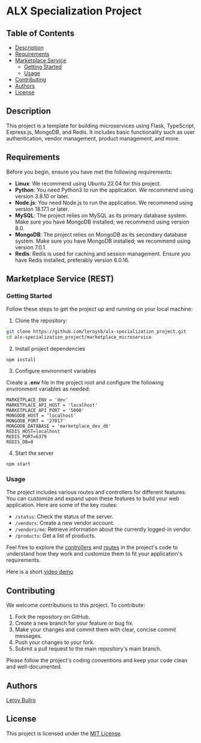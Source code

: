 # ALX Specialization Project
## Table of Contents

- [Description](#description)
- [Requirements](#requirements)
- [Marketplace Service](#marketplace-service)
  - [Getting Started](#getting-started)
  - [Usage](#usage)
- [Contributing](#contributing)
- [Authors](#authors)
- [License](#license)

## Description

This project is a template for building microservices using Flask, TypeScript, Express.js, MongoDB, and Redis. It includes basic functionality such as user authentication, vendor management, product management, and more.

## Requirements

Before you begin, ensure you have met the following requirements:

- **Linux**: We recommend using Ubuntu 22.04 for this project.
- **Python**: You need Python3 to run the application. We recommend using version 3.8.10 or later.
- **Node.js**: You need Node.js to run the application. We recommend using version 18.17.1 or later.
- **MySQL**: The project relies on MySQL as its primary database system. Make sure you have MongoDB installed; we recommend using version 8.0.
- **MongoDB**: The project relies on MongoDB as its secondary database system. Make sure you have MongoDB installed; we recommend using version 7.0.1.
- **Redis**: Redis is used for caching and session management. Ensure you have Redis installed, preferably version 6.0.16.

## Marketplace Service (REST)

### Getting Started

Follow these steps to get the project up and running on your local machine:

1. Clone the repository:

  ```bash
  git clone https://github.com/leroysb/alx-specialization_project.git
  cd alx-specialization_project/marketplace_microservice
  ```

2. Install project dependencies

  `npm install`

3. Configure environment variables

  Create a **.env** file in the project root and configure the following environment variables as needed:

  ```
  MARKETPLACE_ENV = 'dev'
  MARKETPLACE_API_HOST = 'localhost'
  MARKETPLACE_API_PORT = '5000'
  MONGODB_HOST = 'localhost'
  MONGODB_PORT = '27017'
  MONGODB_DATABASE = 'marketplace_dev_db'
  REDIS_HOST=localhost
  REDIS_PORT=6379
  REDIS_DB=0
  ```

4. Start the server

  `npm start`

### Usage

The project includes various routes and controllers for different features. You can customize and expand upon these features to build your web application. Here are some of the key routes:

* `/status`: Check the status of the server.
* `/vendors`: Create a new vendor account.
* `/vendors/me`: Retrieve information about the currently logged-in vendor.
* `/products`: Get a list of products.

Feel free to explore the [controllers](./marketplace_microservice/api/v1/src/controllers/) and [routes](./marketplace_microservice/api/v1/src/routes/) in the project's code to understand how they work and customize them to fit your application's requirements.

Here is a short [video demo](https://drive.google.com/file/d/1m_CScUXKQFDY9mkbn9ZOmYuem1TdCobj/view?usp=sharing)

## Contributing

We welcome contributions to this project. To contribute:

1. Fork the repository on GitHub.
2. Create a new branch for your feature or bug fix.
3. Make your changes and commit them with clear, concise commit messages.
4. Push your changes to your fork.
5. Submit a pull request to the main repository's main branch.

Please follow the project's coding conventions and keep your code clean and well-documented.

## Authors

[Leroy Buliro](https://github.com/leroybuliro)

## License

This project is licensed under the [MIT License](./LICENSE).
